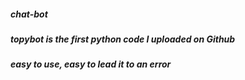 ##### chat-bot
##### topybot is the first python code I uploaded on Github
##### easy to use, easy to lead it to an error
